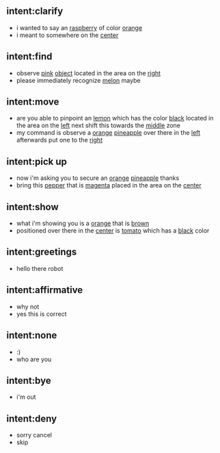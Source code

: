 ## intent:clarify
- i wanted to say an [raspberry](object_name) of color [orange](object_color)
- i meant to somewhere on the [center](placement)

## intent:find
- observe [pink](object_color) [object](undefined_object) located in the area on the [right](placement)
- please immediately recognize [melon](object_name) maybe

## intent:move
- are you able to pinpoint an [lemon](object_name) which has the color [black](object_color) located in the area on the [left](placement) next shift this towards the [middle](placement) zone
- my command is observe a [orange](object_color) [pineapple](object_name) over there in the [left](placement) afterwards put one to the [right](placement)

## intent:pick up
- now i'm asking you to secure an [orange](object_color) [pineapple](object_name) thanks
- bring this [pepper](object_name) that is [magenta](object_color) placed in the area on the [center](placement)

## intent:show
- what i'm showing you is a [orange](object_name) that is [brown](object_color)
- positioned over there in the [center](placement) is [tomato](object_name) which has a [black](object_color) color

## intent:greetings
- hello there robot

## intent:affirmative
- why not
- yes this is correct

## intent:none
- :)
- who are you

## intent:bye
- i'm out

## intent:deny
- sorry cancel
- skip
